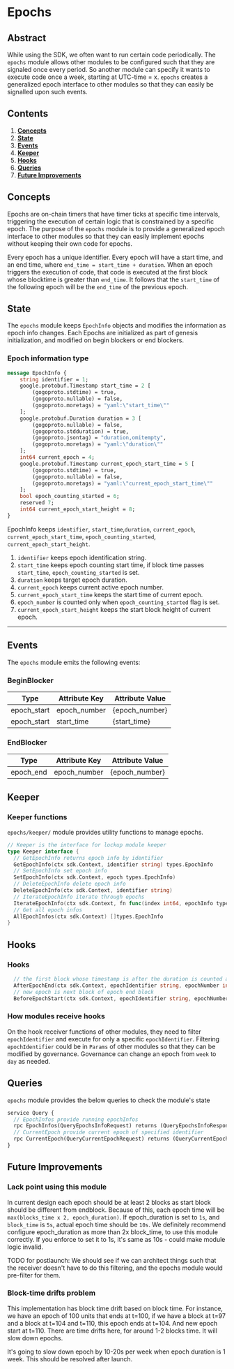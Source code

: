 <!--
order: 0
title: "Epochs Overview"
parent:
  title: "epochs"
-->

# Epochs

## Abstract</br>

While using the SDK, we often want to run certain code periodically. The `epochs` module allows other modules to be configured such that they are signaled once every period. So another module can specify it wants to execute code once a week, starting at UTC-time = x. `epochs` creates a generalized epoch interface to other modules so that they can easily be signalled upon such events.


## Contents

1. **[Concepts](#concepts)**
2. **[State](#state)**
3. **[Events](#events)**
4. **[Keeper](#keeper)**  
5. **[Hooks](#hooks)**  
6. **[Queries](#queries)**  
7. **[Future Improvements](#future-improvements)**


## Concepts

Epochs are on-chain timers that have timer ticks at specific time intervals, triggering the execution of certain logic that is constrained by a specific epoch. The purpose of the `epochs` module is to provide a generalized epoch interface to other modules so that they can easily implement epochs without keeping their own code for epochs.

Every epoch has a unique identifier. Every epoch will have a start time, and an end time, where `end_time = start_time + duration`.
When an epoch triggers the execution of code, that code is executed at the first block whose blocktime is greater than `end_time`. It follows that the `start_time` of the following epoch will be the `end_time` of the previous epoch.

## State

The `epochs` module keeps `EpochInfo` objects and modifies the information as epoch info changes. Each 
Epochs are initialized as part of genesis initialization, and modified on begin blockers or end blockers.

### Epoch information type

```protobuf
message EpochInfo {
    string identifier = 1;
    google.protobuf.Timestamp start_time = 2 [
        (gogoproto.stdtime) = true,
        (gogoproto.nullable) = false,
        (gogoproto.moretags) = "yaml:\"start_time\""
    ];
    google.protobuf.Duration duration = 3 [
        (gogoproto.nullable) = false,
        (gogoproto.stdduration) = true,
        (gogoproto.jsontag) = "duration,omitempty",
        (gogoproto.moretags) = "yaml:\"duration\""
    ];
    int64 current_epoch = 4;
    google.protobuf.Timestamp current_epoch_start_time = 5 [
        (gogoproto.stdtime) = true,
        (gogoproto.nullable) = false,
        (gogoproto.moretags) = "yaml:\"current_epoch_start_time\""
    ];
    bool epoch_counting_started = 6;
    reserved 7;
    int64 current_epoch_start_height = 8;
}
```

EpochInfo keeps `identifier`, `start_time`,`duration`, `current_epoch`, `current_epoch_start_time`,  `epoch_counting_started`, `current_epoch_start_height`.

1. `identifier` keeps epoch identification string.
2. `start_time` keeps epoch counting start time, if block time passes `start_time`, `epoch_counting_started` is set.
3. `duration` keeps target epoch duration.
4. `current_epoch` keeps current active epoch number.
5. `current_epoch_start_time` keeps the start time of current epoch.
6. `epoch_number` is counted only when `epoch_counting_started` flag is set.
7. `current_epoch_start_height` keeps the start block height of current epoch.
---

## Events

The `epochs` module emits the following events:

### BeginBlocker

| Type        | Attribute Key | Attribute Value |
| ----------- | ------------- | --------------- |
| epoch_start | epoch_number  | {epoch_number}  |
| epoch_start | start_time    | {start_time}    |

### EndBlocker

| Type        | Attribute Key | Attribute Value |
| ----------- | ------------- | --------------- |
| epoch_end   | epoch_number  | {epoch_number}  |


## Keeper

### Keeper functions

`epochs/keeper/` module provides utility functions to manage epochs.

```go
// Keeper is the interface for lockup module keeper
type Keeper interface {
  // GetEpochInfo returns epoch info by identifier
  GetEpochInfo(ctx sdk.Context, identifier string) types.EpochInfo
  // SetEpochInfo set epoch info
  SetEpochInfo(ctx sdk.Context, epoch types.EpochInfo) 
  // DeleteEpochInfo delete epoch info
  DeleteEpochInfo(ctx sdk.Context, identifier string)
  // IterateEpochInfo iterate through epochs
  IterateEpochInfo(ctx sdk.Context, fn func(index int64, epochInfo types.EpochInfo) (stop bool))
  // Get all epoch infos
  AllEpochInfos(ctx sdk.Context) []types.EpochInfo
}
```


## Hooks

### Hooks
```go
  // the first block whose timestamp is after the duration is counted as the end of the epoch
  AfterEpochEnd(ctx sdk.Context, epochIdentifier string, epochNumber int64)
  // new epoch is next block of epoch end block
  BeforeEpochStart(ctx sdk.Context, epochIdentifier string, epochNumber int64)
```

### How modules receive hooks

On the hook receiver functions of other modules, they need to filter `epochIdentifier` and execute for only a specific `epochIdentifier`.
Filtering `epochIdentifier` could be in `Params` of other modules so that they can be modified by governance.
Governance can change an epoch from `week` to `day` as needed.


## Queries

`epochs` module provides the below queries to check the module's state

```protobuf
service Query {
  // EpochInfos provide running epochInfos
  rpc EpochInfos(QueryEpochsInfoRequest) returns (QueryEpochsInfoResponse) {}
  // CurrentEpoch provide current epoch of specified identifier
  rpc CurrentEpoch(QueryCurrentEpochRequest) returns (QueryCurrentEpochResponse) {}
}
```

## Future Improvements

### Lack point using this module

In current design each epoch should be at least 2 blocks as start block should be different from endblock.
Because of this, each epoch time will be `max(blocks_time x 2, epoch_duration)`.
If epoch_duration is set to `1s`, and `block_time` is `5s`, actual epoch time should be `10s`.
We definitely recommend configure epoch_duration as more than 2x block_time, to use this module correctly.
If you enforce to set it to 1s, it's same as 10s - could make module logic invalid.

TODO for postlaunch: We should see if we can architect things such that the receiver doesn't have to do this filtering, and the epochs module would pre-filter for them.

### Block-time drifts problem

This implementation has block time drift based on block time.
For instance, we have an epoch of 100 units that ends at t=100, if we have a block at t=97 and a block at t=104 and t=110, this epoch ends at t=104.
And new epoch start at t=110. There are time drifts here, for around 1-2 blocks time.
It will slow down epochs.

It's going to slow down epoch by 10-20s per week when epoch duration is 1 week. This should be resolved after launch.

